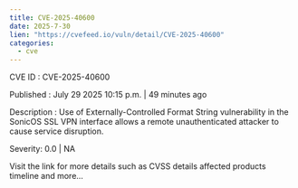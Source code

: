```yaml
--- 
title: CVE-2025-40600
date: 2025-7-30
lien: "https://cvefeed.io/vuln/detail/CVE-2025-40600"
categories:
  - cve
---
```


CVE ID : CVE-2025-40600

Published :  July 29
2025
10:15 p.m. | 49 minutes ago

Description : Use of Externally-Controlled Format String vulnerability in the SonicOS SSL VPN interface allows a remote unauthenticated attacker to cause service disruption.

Severity: 0.0 | NA

Visit the link for more details
such as CVSS details
affected products
timeline
and more...
